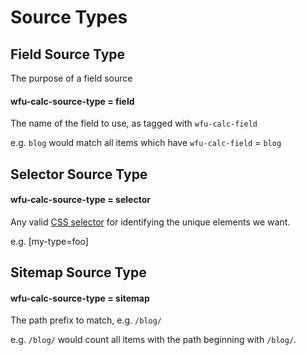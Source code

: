 # Source Types



## Field Source Type&#x20;

The purpose of a field source&#x20;

#### wfu-calc-source-type = field&#x20;

The name of the field to use, as tagged with `wfu-calc-field`&#x20;

e.g. `blog` would match all items which have `wfu-calc-field` = `blog`  &#x20;



## Selector Source Type&#x20;

#### wfu-calc-source-type = selector&#x20;

Any valid [CSS selector](https://developer.mozilla.org/en-US/docs/Web/CSS/CSS_selectors) for identifying the unique elements we want.

e.g. \[my-type=foo] &#x20;



## Sitemap Source Type&#x20;

#### wfu-calc-source-type = sitemap&#x20;

The path prefix to match, e.g. `/blog/`&#x20;

e.g. `/blog/` would count all items with the path beginning with `/blog/`.&#x20;



